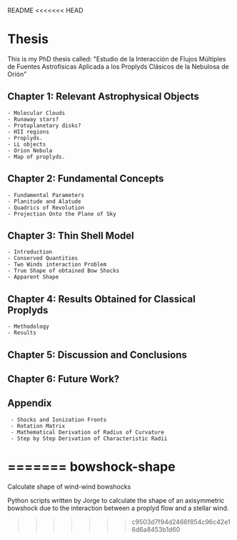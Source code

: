 README
<<<<<<< HEAD
# Thesis
This is my PhD thesis called:
"Estudio de la Interacción de Flujos Múltiples de Fuentes Astrofísicas Aplicada a los Proplyds Clásicos de la Nebulosa de Orión"

## Chapter 1: Relevant Astrophysical Objects
    - Molecular Clouds
	- Runaway stars?
	- Protoplanetary disks?
	- HII regions
	- Proplyds.
	- LL objects
	- Orion Nebula 
	- Map of proplyds.

## Chapter 2: Fundamental Concepts
	- Fundamental Parameters
	- Planitude and Alatude
	- Quadrics of Revolution
	- Projection Onto the Plane of Sky
## Chapter 3: Thin Shell Model
    - Introduction
    - Conserved Quantities
	- Two Winds interaction Problem
	- True Shape of obtained Bow Shocks
	- Apparent Shape
## Chapter 4: Results Obtained for Classical Proplyds
    - Methodology
    - Results

## Chapter 5: Discussion and Conclusions  

## Chapter 6: Future Work?

## Appendix
     - Shocks and Ionization Fronts
     - Rotation Matrix
     - Mathematical Derivation of Radius of Curvature
     - Step by Step Derivation of Characteristic Radii

=======
bowshock-shape
==============

Calculate shape of wind-wind bowshocks

Python scripts written by Jorge to calculate the shape of an
axisymmetric bowshock due to the interaction between a proplyd flow
and a stellar wind.

>>>>>>> c9503d7f94d2466f854c96c42e16d6a8453b1d60
